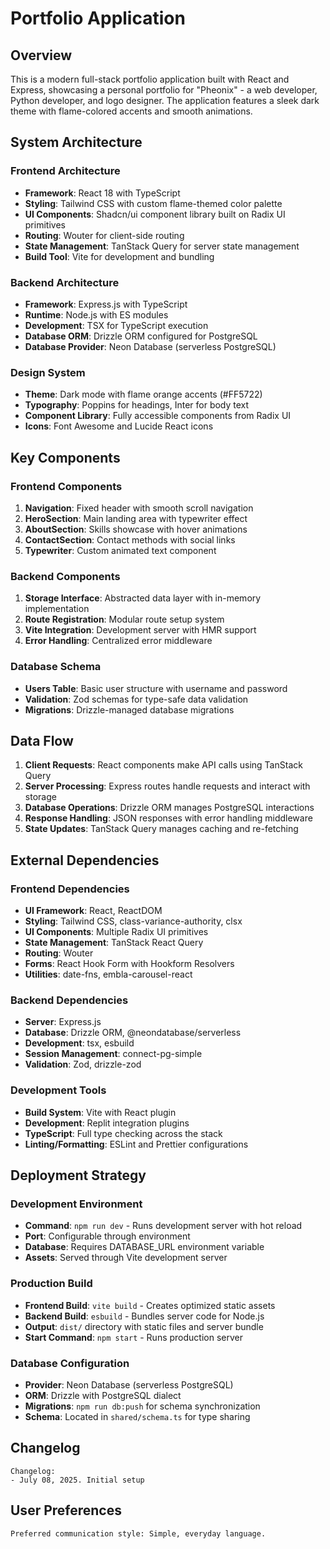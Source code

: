 # Portfolio Application

## Overview

This is a modern full-stack portfolio application built with React and Express, showcasing a personal portfolio for "Pheonix" - a web developer, Python developer, and logo designer. The application features a sleek dark theme with flame-colored accents and smooth animations.

## System Architecture

### Frontend Architecture
- **Framework**: React 18 with TypeScript
- **Styling**: Tailwind CSS with custom flame-themed color palette
- **UI Components**: Shadcn/ui component library built on Radix UI primitives
- **Routing**: Wouter for client-side routing
- **State Management**: TanStack Query for server state management
- **Build Tool**: Vite for development and bundling

### Backend Architecture
- **Framework**: Express.js with TypeScript
- **Runtime**: Node.js with ES modules
- **Development**: TSX for TypeScript execution
- **Database ORM**: Drizzle ORM configured for PostgreSQL
- **Database Provider**: Neon Database (serverless PostgreSQL)

### Design System
- **Theme**: Dark mode with flame orange accents (#FF5722)
- **Typography**: Poppins for headings, Inter for body text
- **Component Library**: Fully accessible components from Radix UI
- **Icons**: Font Awesome and Lucide React icons

## Key Components

### Frontend Components
1. **Navigation**: Fixed header with smooth scroll navigation
2. **HeroSection**: Main landing area with typewriter effect
3. **AboutSection**: Skills showcase with hover animations
4. **ContactSection**: Contact methods with social links
5. **Typewriter**: Custom animated text component

### Backend Components
1. **Storage Interface**: Abstracted data layer with in-memory implementation
2. **Route Registration**: Modular route setup system
3. **Vite Integration**: Development server with HMR support
4. **Error Handling**: Centralized error middleware

### Database Schema
- **Users Table**: Basic user structure with username and password
- **Validation**: Zod schemas for type-safe data validation
- **Migrations**: Drizzle-managed database migrations

## Data Flow

1. **Client Requests**: React components make API calls using TanStack Query
2. **Server Processing**: Express routes handle requests and interact with storage
3. **Database Operations**: Drizzle ORM manages PostgreSQL interactions
4. **Response Handling**: JSON responses with error handling middleware
5. **State Updates**: TanStack Query manages caching and re-fetching

## External Dependencies

### Frontend Dependencies
- **UI Framework**: React, ReactDOM
- **Styling**: Tailwind CSS, class-variance-authority, clsx
- **UI Components**: Multiple Radix UI primitives
- **State Management**: TanStack React Query
- **Routing**: Wouter
- **Forms**: React Hook Form with Hookform Resolvers
- **Utilities**: date-fns, embla-carousel-react

### Backend Dependencies
- **Server**: Express.js
- **Database**: Drizzle ORM, @neondatabase/serverless
- **Development**: tsx, esbuild
- **Session Management**: connect-pg-simple
- **Validation**: Zod, drizzle-zod

### Development Tools
- **Build System**: Vite with React plugin
- **Development**: Replit integration plugins
- **TypeScript**: Full type checking across the stack
- **Linting/Formatting**: ESLint and Prettier configurations

## Deployment Strategy

### Development Environment
- **Command**: `npm run dev` - Runs development server with hot reload
- **Port**: Configurable through environment
- **Database**: Requires DATABASE_URL environment variable
- **Assets**: Served through Vite development server

### Production Build
- **Frontend Build**: `vite build` - Creates optimized static assets
- **Backend Build**: `esbuild` - Bundles server code for Node.js
- **Output**: `dist/` directory with static files and server bundle
- **Start Command**: `npm start` - Runs production server

### Database Configuration
- **Provider**: Neon Database (serverless PostgreSQL)
- **ORM**: Drizzle with PostgreSQL dialect
- **Migrations**: `npm run db:push` for schema synchronization
- **Schema**: Located in `shared/schema.ts` for type sharing

## Changelog

```
Changelog:
- July 08, 2025. Initial setup
```

## User Preferences

```
Preferred communication style: Simple, everyday language.
```